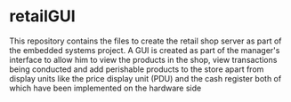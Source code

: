 retailGUI
=========

This repository contains the files to create the retail shop server as part of the embedded systems project. A GUI is created as part of the manager's interface to allow him to view the products in the shop, view transactions being conducted and add perishable products to the store apart from display units like the price display unit (PDU) and the cash register both of which have been implemented on the hardware side
